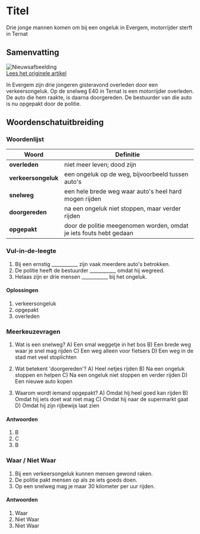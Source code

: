 # Titel

Drie jonge mannen komen om bij een ongeluk in Evergem, motorrijder sterft in Ternat

## Samenvatting

![Nieuwsafbeelding](https://prod-img.standaard.be/public/nieuws/2j65x2-ongeval-e40-ternat.jfif/alternates/BASE_SIXTEEN_NINE/Ongeval%20E40%20Ternat.jfif)   
[Lees het originele artikel](https://www.standaard.be/binnenland/drie-jonge-mannen-verongelukken-in-evergem-motorrijder-komt-om-in-ternat/95170138.html)

In Evergem zijn drie jongeren gisteravond overleden door een verkeersongeluk. Op de snelweg E40 in Ternat is een motorrijder overleden. De auto die hem raakte, is daarna doorgereden. De bestuurder van die auto is nu opgepakt door de politie.

## Woordenschatuitbreiding

### Woordenlijst

| Woord | Definitie |
|-------|-----------|
| **overleden** | niet meer leven; dood zijn |
| **verkeersongeluk** | een ongeluk op de weg, bijvoorbeeld tussen auto's |
| **snelweg** | een hele brede weg waar auto's heel hard mogen rijden |
| **doorgereden** | na een ongeluk niet stoppen, maar verder rijden |
| **opgepakt** | door de politie meegenomen worden, omdat je iets fouts hebt gedaan |

### Vul-in-de-leegte
1. Bij een ernstig ___________ zijn vaak meerdere auto's betrokken.
2. De politie heeft de bestuurder ___________ omdat hij wegreed.
3. Helaas zijn er drie mensen ___________ bij het ongeluk.

#### Oplossingen
1. verkeersongeluk
2. opgepakt
3. overleden

### Meerkeuzevragen
1. Wat is een snelweg?
A) Een smal weggetje in het bos
B) Een brede weg waar je snel mag rijden
C) Een weg alleen voor fietsers
D) Een weg in de stad met veel stoplichten

2. Wat betekent 'doorgereden'?
A) Heel netjes rijden
B) Na een ongeluk stoppen en helpen
C) Na een ongeluk niet stoppen en verder rijden
D) Een nieuwe auto kopen

3. Waarom wordt iemand opgepakt?
A) Omdat hij heel goed kan rijden
B) Omdat hij iets doet wat niet mag
C) Omdat hij naar de supermarkt gaat
D) Omdat hij zijn rijbewijs laat zien

#### Antwoorden
1. B
2. C
3. B

### Waar / Niet Waar
1. Bij een verkeersongeluk kunnen mensen gewond raken.
2. De politie pakt mensen op als ze iets goeds doen.
3. Op een snelweg mag je maar 30 kilometer per uur rijden.

#### Antwoorden
1. Waar
2. Niet Waar
3. Niet Waar